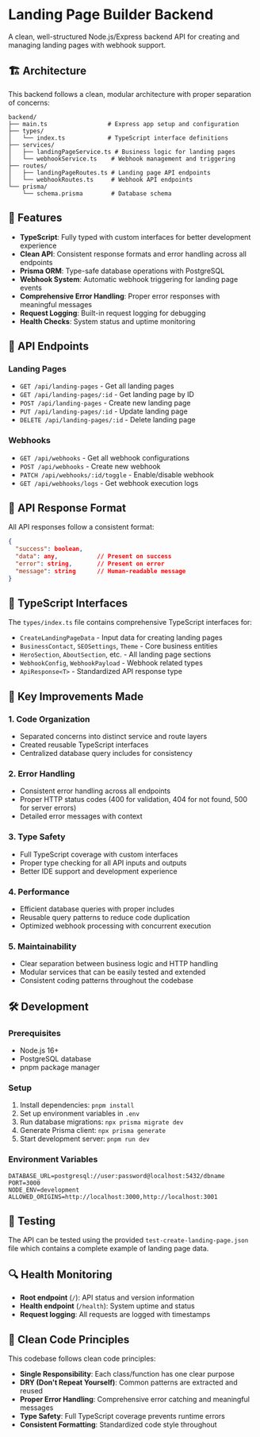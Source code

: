 # Landing Page Builder Backend

A clean, well-structured Node.js/Express backend API for creating and managing landing pages with webhook support.

## 🏗️ Architecture

This backend follows a clean, modular architecture with proper separation of concerns:

```
backend/
├── main.ts                 # Express app setup and configuration
├── types/
│   └── index.ts            # TypeScript interface definitions
├── services/
│   ├── landingPageService.ts # Business logic for landing pages
│   └── webhookService.ts    # Webhook management and triggering
├── routes/
│   ├── landingPageRoutes.ts # Landing page API endpoints
│   └── webhookRoutes.ts     # Webhook API endpoints
└── prisma/
    └── schema.prisma        # Database schema
```

## 🚀 Features

- **TypeScript**: Fully typed with custom interfaces for better development experience
- **Clean API**: Consistent response formats and error handling across all endpoints
- **Prisma ORM**: Type-safe database operations with PostgreSQL
- **Webhook System**: Automatic webhook triggering for landing page events
- **Comprehensive Error Handling**: Proper error responses with meaningful messages
- **Request Logging**: Built-in request logging for debugging
- **Health Checks**: System status and uptime monitoring

## 🔧 API Endpoints

### Landing Pages
- `GET /api/landing-pages` - Get all landing pages
- `GET /api/landing-pages/:id` - Get landing page by ID
- `POST /api/landing-pages` - Create new landing page
- `PUT /api/landing-pages/:id` - Update landing page
- `DELETE /api/landing-pages/:id` - Delete landing page

### Webhooks
- `GET /api/webhooks` - Get all webhook configurations
- `POST /api/webhooks` - Create new webhook
- `PATCH /api/webhooks/:id/toggle` - Enable/disable webhook
- `GET /api/webhooks/logs` - Get webhook execution logs

## 📝 API Response Format

All API responses follow a consistent format:

```json
{
  "success": boolean,
  "data": any,           // Present on success
  "error": string,       // Present on error
  "message": string      // Human-readable message
}
```

## 🔗 TypeScript Interfaces

The `types/index.ts` file contains comprehensive TypeScript interfaces for:

- `CreateLandingPageData` - Input data for creating landing pages
- `BusinessContact`, `SEOSettings`, `Theme` - Core business entities
- `HeroSection`, `AboutSection`, etc. - All landing page sections
- `WebhookConfig`, `WebhookPayload` - Webhook related types
- `ApiResponse<T>` - Standardized API response type

## 🎯 Key Improvements Made

### 1. **Code Organization**
- Separated concerns into distinct service and route layers
- Created reusable TypeScript interfaces
- Centralized database query includes for consistency

### 2. **Error Handling**
- Consistent error handling across all endpoints
- Proper HTTP status codes (400 for validation, 404 for not found, 500 for server errors)
- Detailed error messages with context

### 3. **Type Safety**
- Full TypeScript coverage with custom interfaces
- Proper type checking for all API inputs and outputs
- Better IDE support and development experience

### 4. **Performance**
- Efficient database queries with proper includes
- Reusable query patterns to reduce code duplication
- Optimized webhook processing with concurrent execution

### 5. **Maintainability**
- Clear separation between business logic and HTTP handling
- Modular services that can be easily tested and extended
- Consistent coding patterns throughout the codebase

## 🛠️ Development

### Prerequisites
- Node.js 16+
- PostgreSQL database
- pnpm package manager

### Setup
1. Install dependencies: `pnpm install`
2. Set up environment variables in `.env`
3. Run database migrations: `npx prisma migrate dev`
4. Generate Prisma client: `npx prisma generate`
5. Start development server: `pnpm run dev`

### Environment Variables
```env
DATABASE_URL=postgresql://user:password@localhost:5432/dbname
PORT=3000
NODE_ENV=development
ALLOWED_ORIGINS=http://localhost:3000,http://localhost:3001
```

## 🧪 Testing

The API can be tested using the provided `test-create-landing-page.json` file which contains a complete example of landing page data.

## 🔍 Health Monitoring

- **Root endpoint** (`/`): API status and version information
- **Health endpoint** (`/health`): System uptime and status
- **Request logging**: All requests are logged with timestamps

## 🎨 Clean Code Principles

This codebase follows clean code principles:

- **Single Responsibility**: Each class/function has one clear purpose
- **DRY (Don't Repeat Yourself)**: Common patterns are extracted and reused
- **Proper Error Handling**: Comprehensive error catching and meaningful messages
- **Type Safety**: Full TypeScript coverage prevents runtime errors
- **Consistent Formatting**: Standardized code style throughout
